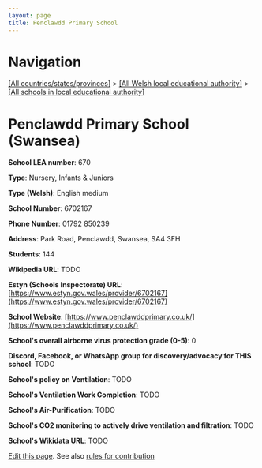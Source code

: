 ```yaml
---
layout: page
title: Penclawdd Primary School
---
```

# Navigation

[[All countries/states/provinces]](../../..) > [[All Welsh local educational authority]](../..) > [[All schools in local educational authority]](..)

# Penclawdd Primary School (Swansea)

**School LEA number**: 670

**Type**: Nursery, Infants & Juniors

**Type (Welsh)**: English medium

**School Number**: 6702167

**Phone Number**: 01792 850239

**Address**: Park Road, Penclawdd, Swansea, SA4 3FH

**Students**: 144

**Wikipedia URL**: TODO

**Estyn (Schools Inspectorate) URL**: [https://www.estyn.gov.wales/provider/6702167](https://www.estyn.gov.wales/provider/6702167)

**School Website**: [https://www.penclawddprimary.co.uk/](https://www.penclawddprimary.co.uk/)

**School's overall airborne virus protection grade (0-5)**: 0

**Discord, Facebook, or WhatsApp group for discovery/advocacy for THIS school**: TODO

**School's policy on Ventilation**: TODO

**School's Ventilation Work Completion**: TODO

**School's Air-Purification**: TODO

**School's CO2 monitoring to actively drive ventilation and filtration**: TODO

**School's Wikidata URL**: TODO




[Edit this page](https://github.com/ventilate-schools/Wales/edit/prif/./Swansea/Penclawdd_Primary_School.md). See also [rules for contribution](../../../contribution-rules/)